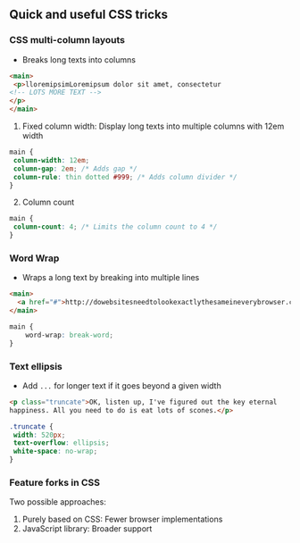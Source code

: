 ## Quick and useful CSS tricks

### CSS multi-column layouts
- Breaks long texts into columns
```html
<main>
 <p>lloremipsimLoremipsum dolor sit amet, consectetur
<!-- LOTS MORE TEXT -->
</p>
</main>
```

1. Fixed column width: Display long texts into multiple columns with 12em width
  ```css
  main {
   column-width: 12em;
   column-gap: 2em; /* Adds gap */
   column-rule: thin dotted #999; /* Adds column divider */
  }
  ```

2. Column count
  ```css
  main {
   column-count: 4; /* Limits the column count to 4 */
  }
  ```

### Word Wrap
- Wraps a long text by breaking into multiple lines
```html
<main>
  <a href="#">http://dowebsitesneedtolookexactlythesameineverybrowser.com/</a>
</main>
```

```css
main {
	word-wrap: break-word;
}
```

### Text ellipsis
- Add `...` for longer text if it goes beyond a given width

```html
<p class="truncate">OK, listen up, I've figured out the key eternal
happiness. All you need to do is eat lots of scones.</p>
```

```css
.truncate {
 width: 520px;
 text-overflow: ellipsis;
 white-space: no-wrap;
}
```

### Feature forks in CSS

Two possible approaches:
1. Purely based on CSS: Fewer browser implementations
2. JavaScript library: Broader support
